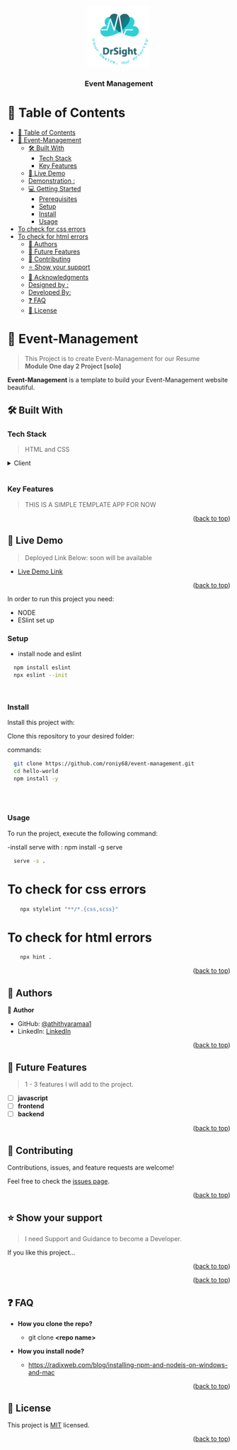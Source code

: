 <a name="readme-top"></a>

<div align="center">

  <img src="images/logo.jpg" alt="logo" width="140"  height="auto" />
  <br/>

  <h3><b>Event Management</b></h3>

</div>

<!-- TABLE OF CONTENTS -->
# 📗 Table of Contents

- [📗 Table of Contents](#-table-of-contents)
- [📖 Event-Management  ](#-event-management--)
  - [🛠 Built With ](#-built-with-)
    - [Tech Stack ](#tech-stack-)
    - [Key Features ](#key-features-)
  - [🚀 Live Demo ](#-live-demo-)
  - [Demonstration :](#demonstration-)
  - [💻 Getting Started ](#-getting-started-)
    - [Prerequisites](#prerequisites)
    - [Setup](#setup)
    - [Install](#install)
    - [Usage](#usage)
- [To check for css errors](#to-check-for-css-errors)
- [To check for html errors](#to-check-for-html-errors)
  - [👥 Authors ](#-authors-)
  - [🔭 Future Features ](#-future-features-)
  - [🤝 Contributing ](#-contributing-)
  - [⭐️ Show your support ](#️-show-your-support-)
  - [🙏 Acknowledgments ](#-acknowledgments-)
  - [Designed by :](#designed-by-)
  - [Developed By:](#developed-by)
  - [❓ FAQ ](#-faq-)
  - [📝 License ](#-license-)

<!-- PROJECT DESCRIPTION -->

# 📖 Event-Management  <a name="about-project"></a>

> This Project is to create Event-Management for our Resume
>       <br><b> Module One day 2 Project [solo]</b>

**Event-Management** is a template to build your Event-Management website beautiful.

## 🛠 Built With <a name="built-with"></a>

### Tech Stack <a name="tech-stack"></a>

>HTML and CSS

<details>
  <summary>Client</summary>
  <ul>
    <li><a href="https://w3school.com/">HTML</a></li>
  </ul>
</details>
<br>

### Key Features <a name="key-features"></a>

> THIS IS A SIMPLE TEMPLATE APP FOR NOW

<p align="right">(<a href="#readme-top">back to top</a>)</p>

<!-- LIVE DEMO -->

## 🚀 Live Demo <a name="live-demo"></a>

> Deployed Link Below: 
>  soon will be available

- [Live Demo Link](https://icctee-2025-kare.netlify.app/)
  


<p align="right">(<a href="#readme-top">back to top</a>)</p>


In order to run this project you need:
  - NODE 
  - ESlint set up

### Setup
- install node and eslint
 

```sh
  npm install eslint
  npx eslint --init
```
<br>


### Install

Install this project with:

Clone this repository to your desired folder:


 commands:

```sh
  git clone https://github.com/roniy68/event-management.git
  cd hello-world
  npm install -y
```
<br><br>

### Usage

To run the project, execute the following command:


-install serve with : npm install -g serve

```sh
  serve -s .
```




# To check for css errors

```sh
    npx stylelint "**/*.{css,scss}"

```
# To check for html errors
```sh
    npx hint .
```


<p align="right">(<a href="#readme-top">back to top</a>)</p>

<!-- AUTHORS -->

## 👥 Authors <a name="authors"></a>


👤 **Author**

- GitHub: [@athithyaramaa1](https://github.com/athithyaramaa1)
- LinkedIn: [LinkedIn](https://linkedin.com/in/v-athithya-ramaa1)



<p align="right">(<a href="#readme-top">back to top</a>)</p>

<!-- FUTURE FEATURES -->

## 🔭 Future Features <a name="future-features"></a>

>  1 - 3 features I will add to the project.

- [ ] **javascript**
- [ ] **frontend**
- [ ] **backend**

<p align="right">(<a href="#readme-top">back to top</a>)</p>

<!-- CONTRIBUTING -->

## 🤝 Contributing <a name="contributing"></a>

Contributions, issues, and feature requests are welcome!

Feel free to check the [issues page](../../issues/).

<p align="right">(<a href="#readme-top">back to top</a>)</p>

<!-- SUPPORT -->

## ⭐️ Show your support <a name="support"></a>

>  I need Support and Guidance to become a Developer.

If you like this project...

<p align="right">(<a href="#readme-top">back to top</a>)</p>

<!-- ACKNOWLEDGEMENTS -->



<p align="right">(<a href="#readme-top">back to top</a>)</p>

<!-- FAQ (optional) -->

## ❓ FAQ <a name="faq"></a>



- **How you clone the repo?**

  - git clone **\<repo name\>**

- **How you install node?**

  - https://radixweb.com/blog/installing-npm-and-nodejs-on-windows-and-mac

<p align="right">(<a href="#readme-top">back to top</a>)</p>

<!-- LICENSE -->

## 📝 License <a name="license"></a>

This project is [MIT](./LICENSE) licensed.

<p align="right">(<a href="#readme-top">back to top</a>)</p>

